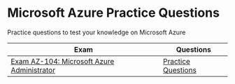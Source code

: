 # Microsoft Azure Practice Questions
Practice questions to test your knowledge on Microsoft Azure

Exam | Questions
------------ | -------------
[Exam AZ-104: Microsoft Azure Administrator](https://docs.microsoft.com/en-us/learn/certifications/exams/az-104) | [Practice Questions](az-104/az-104_README.md)